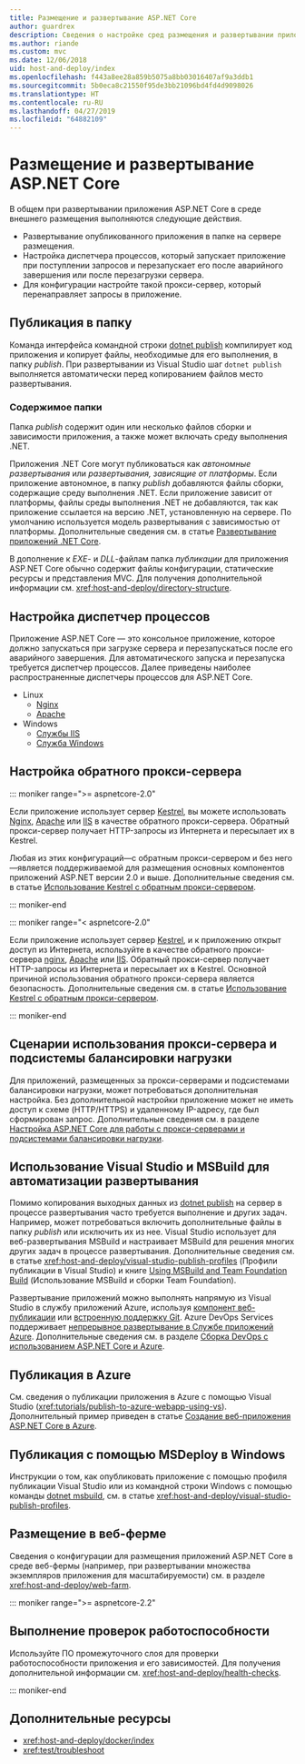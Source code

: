 ```yaml
---
title: Размещение и развертывание ASP.NET Core
author: guardrex
description: Сведения о настройке сред размещения и развертывании приложений ASP.NET Core.
ms.author: riande
ms.custom: mvc
ms.date: 12/06/2018
uid: host-and-deploy/index
ms.openlocfilehash: f443a8ee28a859b5075a8bb03016407af9a3ddb1
ms.sourcegitcommit: 5b0eca8c21550f95de3bb21096bd4fd4d9098026
ms.translationtype: HT
ms.contentlocale: ru-RU
ms.lasthandoff: 04/27/2019
ms.locfileid: "64882109"
---
```

# <a name="host-and-deploy-aspnet-core"></a>Размещение и развертывание ASP.NET Core

В общем при развертывании приложения ASP.NET Core в среде внешнего размещения выполняются следующие действия.

* Развертывание опубликованного приложения в папке на сервере размещения.
* Настройка диспетчера процессов, который запускает приложение при поступлении запросов и перезапускает его после аварийного завершения или после перезагрузки сервера.
* Для конфигурации настройте такой прокси-сервер, который перенаправляет запросы в приложение.

## <a name="publish-to-a-folder"></a>Публикация в папку

Команда интерфейса командной строки [dotnet publish](/dotnet/core/tools/dotnet-publish) компилирует код приложения и копирует файлы, необходимые для его выполнения, в папку *publish*. При развертывании из Visual Studio шаг `dotnet publish` выполняется автоматически перед копированием файлов место развертывания.

### <a name="folder-contents"></a>Содержимое папки

Папка *publish* содержит один или несколько файлов сборки и зависимости приложения, а также может включать среду выполнения .NET.

Приложения .NET Core могут публиковаться как *автономные развертывания* или *развертывания, зависящие от платформы*. Если приложение автономное, в папку *publish* добавляются файлы сборки, содержащие среду выполнения .NET. Если приложение зависит от платформы, файлы среды выполнения .NET не добавляются, так как приложение ссылается на версию .NET, установленную на сервере. По умолчанию используется модель развертывания с зависимостью от платформы. Дополнительные сведения см. в статье [Развертывание приложений .NET Core](/dotnet/core/deploying/).

В дополнение к *EXE*- и *DLL*-файлам папка *публикации* для приложения ASP.NET Core обычно содержит файлы конфигурации, статические ресурсы и представления MVC. Для получения дополнительной информации см. <xref:host-and-deploy/directory-structure>.

## <a name="set-up-a-process-manager"></a>Настройка диспетчер процессов

Приложение ASP.NET Core — это консольное приложение, которое должно запускаться при загрузке сервера и перезапускаться после его аварийного завершения. Для автоматического запуска и перезапуска требуется диспетчер процессов. Далее приведены наиболее распространенные диспетчеры процессов для ASP.NET Core.

* Linux
  * [Nginx](xref:host-and-deploy/linux-nginx)
  * [Apache](xref:host-and-deploy/linux-apache)
* Windows
  * [Службы IIS](xref:host-and-deploy/iis/index)
  * [Служба Windows](xref:host-and-deploy/windows-service)

## <a name="set-up-a-reverse-proxy"></a>Настройка обратного прокси-сервера

::: moniker range=">= aspnetcore-2.0"

Если приложение использует сервер [Kestrel](xref:fundamentals/servers/kestrel), вы можете использовать [Nginx](xref:host-and-deploy/linux-nginx), [Apache](xref:host-and-deploy/linux-apache) или [IIS](xref:host-and-deploy/iis/index) в качестве обратного прокси-сервера. Обратный прокси-сервер получает HTTP-запросы из Интернета и пересылает их в Kestrel.

Любая из этих конфигураций&mdash;с обратным прокси-сервером и без него &mdash;является поддерживаемой для размещения основных компонентов приложений ASP.NET версии 2.0 и выше. Дополнительные сведения см. в статье [Использование Kestrel с обратным прокси-сервером](xref:fundamentals/servers/kestrel#when-to-use-kestrel-with-a-reverse-proxy).

::: moniker-end

::: moniker range="< aspnetcore-2.0"

Если приложение использует сервер [Kestrel](xref:fundamentals/servers/kestrel), и к приложению открыт доступ из Интернета, используйте в качестве обратного прокси-сервера [nginx](xref:host-and-deploy/linux-nginx), [Apache](xref:host-and-deploy/linux-apache) или [IIS](xref:host-and-deploy/iis/index). Обратный прокси-сервер получает HTTP-запросы из Интернета и пересылает их в Kestrel. Основной причиной использования обратного прокси-сервера является безопасность. Дополнительные сведения см. в статье [Использование Kestrel с обратным прокси-сервером](xref:fundamentals/servers/kestrel?tabs=aspnetcore1x#when-to-use-kestrel-with-a-reverse-proxy).

::: moniker-end

## <a name="proxy-server-and-load-balancer-scenarios"></a>Сценарии использования прокси-сервера и подсистемы балансировки нагрузки

Для приложений, размещенных за прокси-серверами и подсистемами балансировки нагрузки, может потребоваться дополнительная настройка. Без дополнительной настройки приложение может не иметь доступ к схеме (HTTP/HTTPS) и удаленному IP-адресу, где был сформирован запрос. Дополнительные сведения см. в разделе [Настройка ASP.NET Core для работы с прокси-серверами и подсистемами балансировки нагрузки](xref:host-and-deploy/proxy-load-balancer).

## <a name="use-visual-studio-and-msbuild-to-automate-deployments"></a>Использование Visual Studio и MSBuild для автоматизации развертывания

Помимо копирования выходных данных из [dotnet publish](/dotnet/core/tools/dotnet-publish) на сервер в процессе развертывания часто требуется выполнение и других задач. Например, может потребоваться включить дополнительные файлы в папку *publish* или исключить их из нее. Visual Studio использует для веб-развертывания MSBuild и настраивает MSBuild для решения многих других задач в процессе развертывания. Дополнительные сведения см. в статье <xref:host-and-deploy/visual-studio-publish-profiles> (Профили публикации в Visual Studio) и книге [Using MSBuild and Team Foundation Build](http://msbuildbook.com/) (Использование MSBuild и сборки Team Foundation).

Развертывание приложений можно выполнять напрямую из Visual Studio в службу приложений Azure, используя [компонент веб-публикации](xref:tutorials/publish-to-azure-webapp-using-vs) или [встроенную поддержку Git](xref:host-and-deploy/azure-apps/azure-continuous-deployment). Azure DevOps Services поддерживает [непрерывное развертывание в Службе приложений Azure](/azure/devops/pipelines/targets/webapp). Дополнительные сведения см. в разделе [Сборка DevOps с использованием ASP.NET Core и Azure](xref:azure/devops/index).

## <a name="publish-to-azure"></a>Публикация в Azure

См. сведения о публикации приложения в Azure с помощью Visual Studio (<xref:tutorials/publish-to-azure-webapp-using-vs>). Дополнительный пример приведен в статье [Создание веб-приложения ASP.NET Core в Azure](/azure/app-service/app-service-web-get-started-dotnet).

## <a name="publish-with-msdeploy-on-windows"></a>Публикация с помощью MSDeploy в Windows

Инструкции о том, как опубликовать приложение с помощью профиля публикации Visual Studio или из командной строки Windows с помощью команды [dotnet msbuild](/dotnet/core/tools/dotnet-msbuild), см. в статье <xref:host-and-deploy/visual-studio-publish-profiles>.

## <a name="host-in-a-web-farm"></a>Размещение в веб-ферме

Сведения о конфигурации для размещения приложений ASP.NET Core в среде веб-фермы (например, при развертывании множества экземпляров приложения для масштабируемости) см. в разделе <xref:host-and-deploy/web-farm>.

::: moniker range=">= aspnetcore-2.2"

## <a name="perform-health-checks"></a>Выполнение проверок работоспособности

Используйте ПО промежуточного слоя для проверки работоспособности приложения и его зависимостей. Для получения дополнительной информации см. <xref:host-and-deploy/health-checks>.

::: moniker-end

## <a name="additional-resources"></a>Дополнительные ресурсы

* <xref:host-and-deploy/docker/index>
* <xref:test/troubleshoot>
